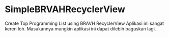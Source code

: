 # SimpleBRVAHRecyclerView
Create Top Programming List using BRAVH RecyclerView
Aplikasi ini sangat keren loh. 
Masukannya mungkin aplikasi ini dapat dilebih baguskan lagi.
